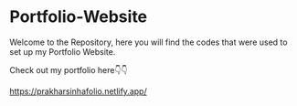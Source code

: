 # Portfolio-Website

Welcome to the Repository, here you will find the codes that were used to set up my Portfolio Website.

Check out my portfolio here👇👇

https://prakharsinhafolio.netlify.app/
